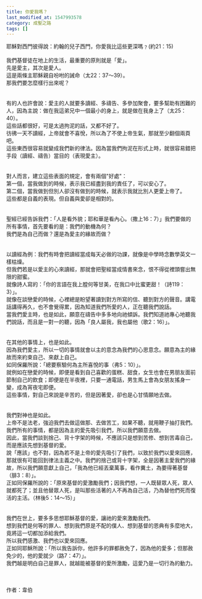 ```yaml
---
title: 你愛我嗎？
last_modified_at: 1547993578
category: 成聖之路
tags: []
---
```


<p>耶穌對西門彼得說：約翰的兒子西門，你愛我比這些更深嗎﹖(約21：15)<br/><br/><!--more-->我們基督徒在地上的生活，最重要的原則就是「愛」。<br/>先是愛主，其次是愛人。<br/>這是兩條主耶穌親自吩咐的誡命（太22：37～39）。<br/>那我們要怎麼樣行出來呢？<br/><br/><br/>有的人也許會說：愛主的人就要多讀經、多禱告、多參加聚會，要多幫助有困難的人，因為主說：做在我這弟兄中一個最小的身上，就是做在我身上了（太25：40）。<br/>這些話都很好，可是太過拘泥的話，又都不好了。<br/>彷彿一天不讀經，上帝就會不喜悅，所以為了不使上帝生氣，那就至少翻個兩頁吧。<br/>這些東西很容易就變成我們新的律法。因為當我們拘泥在形式上時，就很容易錯把手段（讀經、禱告）當目的（表現愛主）。<br/><br/><br/>對人而言，建立這些表面的規定，會有兩個"好處"：<br/>第一個，當我做到的時候，表示我已經盡到我的責任了，可以安心了。<br/>第二個，當我做到但別人卻沒有做到的時候，就表示我就比別人更愛上帝了。<br/>這些都是自義的表現。但自義與愛卻是相對的。<br/><br/><br/>聖經已經告訴我們：「人是看外貌；耶和華是看內心。（撒上16：7）」我們要做的所有事情，首先要看的是：我們的動機為何？<br/>我們是為自己而做？還是為愛主的緣故而做？<br/><br/><br/>以讀經為例：我們有時會把讀經當成每天必做的功課，就像是中學時念數學英文一樣枯燥。<br/>但我們若是以愛主的心來讀經，那就會把聖經當成情書來念，恨不得從裡頭嘗出無限的甜蜜。<br/>就像詩人寫的：「你的言語在我上膛何等甘美，在我口中比蜜更甜！（詩119：3）」。<br/>就像在談戀愛的時候，心裡總是盼望著讀到對方所寫的信、聽到對方的聲音。講電話講得再久，也不會覺得累，因為知道我們所愛的人，正在聽我們說話。<br/>當我們愛主時，也是如此，願意在禱告中多多地向祂傾訴。我們知道祂專心地聽我們說話，而且是一對一的聽，因為「良人屬我，我也屬他（歌2：16）」。 <br/><br/><br/>在其他的事情上，也是如此。<br/>因為我們愛主，所以一切的事情就會以主的意念為我們的心思意念。願意為主的緣故而來約束自己、來獻上自己。<br/>如同保羅所說：「總要察驗何為主所喜悅的事（弗5：10）」。<br/>就例如在戀愛的時候，即便是看到自己喜歡的蛋糕、甜食，女生也會在男朋友面前節制自己的飲食；即便是在半夜裡，只要一通電話，男生馬上會為女朋友搖身一變，成為宵夜宅即便。<br/>這些事情，對自己來說是辛苦的，但是因著愛，卻也是心甘情願地去做。<br/><br/><br/>我們對神也是如此。<br/>上帝不是法老，強迫我們去做這做那、去做苦工，如果不聽，就用鞭子抽打我們。<br/>我們所有的事情，都是因為主的愛先吸引我們，所以我們願意去做。<br/>因此，當我們談到捨己、背十字架的時候，不應該只是想到苦修、想到苦毒自己，而是應該先想到基督的愛。<br/>說「應該」也不對，因為若不是上帝的愛先吸引了我們，以致於我們以愛來回應，那就很有可能回到律法主義之中。我們的捨己或背十字架，全是因著主愛我們的緣故，所以我們願意獻上自己，「我為他已經丟棄萬事，看作糞土，為要得著基督（腓3：8）」。<br/>正如同保羅所說的：「原來基督的愛激勵我們；因我們想，一人既替眾人死，眾人就都死了；並且他替眾人死，是叫那些活著的人不再為自己活，乃為替他們死而復活的主活。（林後5：14～15）」 <br/><br/><br/>我們在世上，要多多思想耶穌基督的愛，讓祂的愛來激勵我們。<br/>想到我們是何等的罪人、想到我們原是不配的僕人、想到基督的恩典有多麼地大，竟將這一切都加添給我們。<br/>所以我們感激、我們也以愛來回應。<br/>正如同耶穌所說：「所以我告訴你，他許多的罪都赦免了，因為他的愛多；但那赦免少的，他的愛就少（路7：47）」。<br/>我們越是明白自己是罪人，就越能被基督的愛所激勵，這愛乃是一切行為的動力。<br/><br/><br/><br/>作者：韋伯<br/></p><p> </p><br/>
